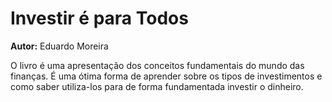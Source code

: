 # Investir é para Todos

**Autor:** Eduardo Moreira

O livro é uma apresentação dos conceitos fundamentais do mundo das finanças. É uma ótima forma de aprender sobre os tipos de investimentos e como saber utiliza-los para de forma fundamentada investir o dinheiro. 